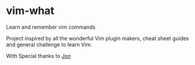 # vim-what
Learn and remember vim commands

Project inspired by all the wonderful Vim plugin makers, cheat sheet guides and general challenge to learn Vim.

With Special thanks to [Jon](http://www.viemu.com/a_vi_vim_graphical_cheat_sheet_tutorial.html)
